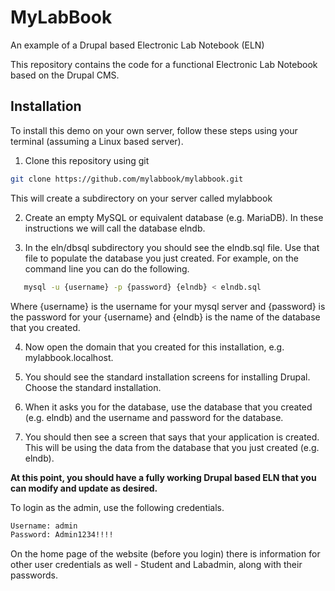 # MyLabBook

An example of a Drupal based Electronic Lab Notebook (ELN)

This repository contains the code for a functional Electronic Lab Notebook based on the Drupal CMS.

## Installation

To install this demo on your own server, follow these steps using your terminal (assuming a Linux based server).

1. Clone this repository using git

``` bash
git clone https://github.com/mylabbook/mylabbook.git 
```

This will create a subdirectory on your server called mylabbook

2. Create an empty MySQL or equivalent database (e.g. MariaDB). In these instructions we will call the database elndb.

3. In the eln/dbsql subdirectory you should see the elndb.sql file. Use that file to populate the database you just created. For example, on the command line you can do the following.

``` bash
   mysql -u {username} -p {password} {elndb} < elndb.sql
```

Where {username} is the username for your mysql server and {password} is the password for your {username} and {elndb} is the name of the database that you created.

4. Now open the domain that you created for this installation, e.g. mylabbook.localhost.

5. You should see the standard installation screens for installing Drupal. Choose the standard installation.

6. When it asks you for the database, use the database that you created (e.g. elndb) and the username and password for the database.

7. You should then see a screen that says that your application is created. This will be using the data from the database that you just created (e.g. elndb).

**At this point, you should have a fully working Drupal based ELN that you can modify and update as desired.**

To login as the admin, use the following credentials.

``` bash
Username: admin
Password: Admin1234!!!!
```

On the home page of the website (before you login) there is information for other user credentials as well - Student and Labadmin, along with their passwords.
